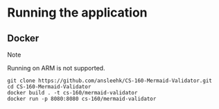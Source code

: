 # Running the application

## Docker
> [!NOTE]
> Running on ARM is not supported.
```
git clone https://github.com/ansleehk/CS-160-Mermaid-Validator.git
cd CS-160-Mermaid-Validator
docker build . -t cs-160/mermaid-validator
docker run -p 8080:8080 cs-160/mermaid-validator
```
